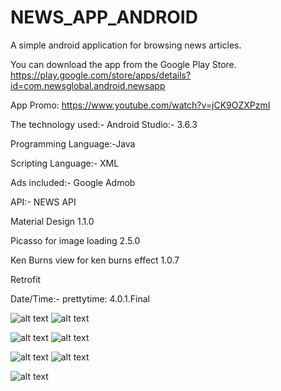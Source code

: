 # NEWS_APP_ANDROID
A simple android application for browsing news articles.

You can download the app from the Google Play Store.
https://play.google.com/store/apps/details?id=com.newsglobal.android.newsapp

App Promo: https://www.youtube.com/watch?v=jCK9OZXPzmI

The technology used:- Android Studio:- 3.6.3

Programming Language:-Java

Scripting Language:- XML

Ads included:- Google Admob

API:- NEWS API

Material Design 1.1.0

Picasso for image loading 2.5.0

Ken Burns view for ken burns effect 1.0.7

Retrofit

Date/Time:- prettytime: 4.0.1.Final

![alt text](https://github.com/Millennium-stack/NEWS_APP_ANDROID/blob/master/images/gitpromo1.jpg?raw=true)    ![alt text](https://github.com/Millennium-stack/NEWS_APP_ANDROID/blob/master/images/gitpromo2.jpg?raw=true)   


![alt text](https://github.com/Millennium-stack/NEWS_APP_ANDROID/blob/master/images/gitpromo3.jpg?raw=true)    ![alt text](https://github.com/Millennium-stack/NEWS_APP_ANDROID/blob/master/images/gitpromo4.jpg?raw=true)     


![alt text](https://github.com/Millennium-stack/NEWS_APP_ANDROID/blob/master/images/gitpromo5.jpg?raw=true)    ![alt text](https://github.com/Millennium-stack/NEWS_APP_ANDROID/blob/master/images/gitpromo6.jpg?raw=true)


![alt text](https://github.com/Millennium-stack/NEWS_APP_ANDROID/blob/master/images/gitpromo7.jpg?raw=true)
